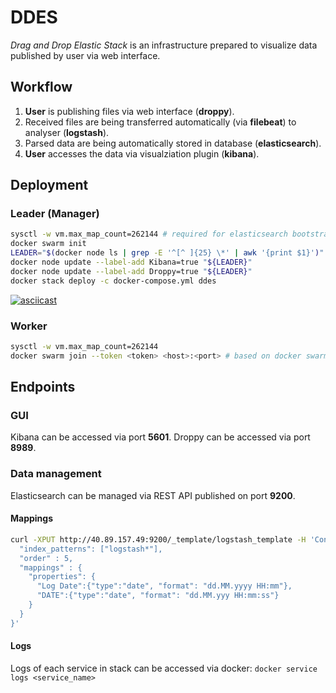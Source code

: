 # DDES
*Drag and Drop Elastic Stack* is an infrastructure prepared to visualize data published by user via web interface.

## Workflow
1. **User** is publishing files via web interface (**droppy**).
2. Received files are being transferred automatically (via **filebeat**) to analyser (**logstash**).
3. Parsed data are being automatically stored in database (**elasticsearch**).
4. **User** accesses the data via visualziation plugin (**kibana**).

## Deployment

### Leader (Manager)
```bash
sysctl -w vm.max_map_count=262144 # required for elasticsearch bootstraping
docker swarm init
LEADER="$(docker node ls | grep -E '^[^ ]{25} \*' | awk '{print $1}')"
docker node update --label-add Kibana=true "${LEADER}"
docker node update --label-add Droppy=true "${LEADER}"
docker stack deploy -c docker-compose.yml ddes
```

[![asciicast](https://asciinema.org/a/DVI2volRjVsZxBAAE3sNMNQix.svg)](https://asciinema.org/a/DVI2volRjVsZxBAAE3sNMNQix)

### Worker
```bash
sysctl -w vm.max_map_count=262144
docker swarm join --token <token> <host>:<port> # based on docker swarm init output
```

## Endpoints

### GUI
Kibana can be accessed via port **5601**.
Droppy can be accessed via port **8989**.

### Data management
Elasticsearch can be managed via REST API published on port **9200**.

#### Mappings
```bash
curl -XPUT http://40.89.157.49:9200/_template/logstash_template -H 'Content-Type: application/json' -d '{
  "index_patterns": ["logstash*"],
  "order" : 5,
  "mappings" : {
    "properties": {
      "Log Date":{"type":"date", "format": "dd.MM.yyyy HH:mm"},
      "DATE":{"type":"date", "format": "dd.MM.yyy HH:mm:ss"}
    }                                  
  }
}'
```


#### Logs
Logs of each service in stack can be accessed via docker: `docker service logs <service_name>`





